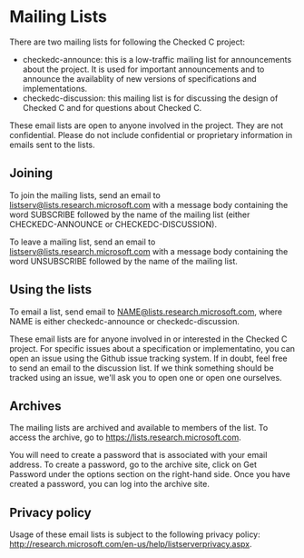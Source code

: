 # Mailing Lists

There are two mailing lists for following the Checked C project:

* checkedc-announce: this is a low-traffic mailing list for announcements about the
project. It is used for important announcements and to announce
the availablity of new versions of specifications  and  implementations.
* checkedc-discussion: this mailing list is for discussing the design of Checked C and for 
questions about Checked C.

These email lists are open to anyone involved in the project.  They are not confidential. 
Please do not include confidential or proprietary information in emails sent to the lists.

## Joining

To join the mailing lists, send an email to listserv@lists.research.microsoft.com with a 
message body containing the word SUBSCRIBE followed by the name of the mailing list 
(either CHECKEDC-ANNOUNCE or CHECKEDC-DISCUSSION).

To leave a mailing list, send an email to listserv@lists.research.microsoft.com with a 
message body containing the word UNSUBSCRIBE followed by the name of the mailing list.

## Using the lists

To email a list, send email to NAME@lists.research.microsoft.com, where NAME is either
checkedc-announce or checkedc-discussion.

These email lists are for anyone involved in or interested in the Checked C project.
For specific issues about a specification or implementatino, you can  open an issue using 
the Github issue tracking system.  If in doubt, feel free to send an email to the discussion
list.   If we think something should be tracked using an issue, we'll ask you to open one
or open one ourselves.

## Archives

The mailing lists are archived and available to members of the list.  To access
the archive, go to https://lists.research.microsoft.com.  

You will need to create a password that is associated with your email address.
To create a password, go to the archive site, click on Get Password under the
options section on the right-hand side.  Once you have created a password,
you can log into the archive site.

## Privacy policy

Usage of these email lists is subject to the following privacy policy:
http://research.microsoft.com/en-us/help/listserverprivacy.aspx.
